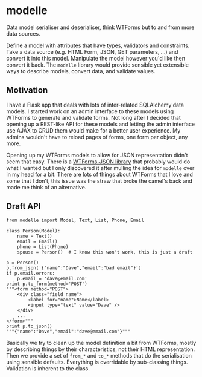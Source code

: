 # modelle
Data model serialiser and deserialiser, think WTForms but to and from more data sources.

Define a model with attributes that have types, validators and constraints. Take a data source (e.g. HTML Form, JSON, GET parameters, ...) and convert it into this model. Manipulate the model however you'd like then convert it back. The `modelle` library would provide sensible yet extensible ways to describe models, convert data, and validate values.

## Motivation

I have a Flask app that deals with lots of inter-related SQLAlchemy data models. I started work on an admin interface to these models using WTForms to generate and validate forms. Not long after I decided that opening up a REST-like API for these models and letting the admin interface use AJAX to CRUD them would make for a better user experience. My admins wouldn't have to reload pages of forms, one form per object, any more.

Opening up my WTForms models to allow for JSON representation didn't seem that easy. There is a [WTForms-JSON library](http://wtforms-json.readthedocs.org/en/latest/) that probably would do what I wanted but I only discovered it after mulling the idea for `modelle` over in my head for a bit. There are lots of things about WTForms that I love and some that I don't, this issue was the straw that broke the camel's back and made me think of an alternative.

## Draft API

    from modelle import Model, Text, List, Phone, Email
    
    class Person(Model):
        name = Text()
        email = Email()
        phone = List(Phone)
        spouse = Person()  # I know this won't work, this is just a draft
        
    p = Person()
    p.from_json('{"name":"Dave","email":"bad email"}')
    if p.email.errors:
        p.email = 'dave@email.com'
    print p.to_form(method='POST')
    """<form method="POST">
        <div class="field name">
            <label for="name">Name</label>
            <input type="text" value="Dave" />
        </div>
        ...
    </form>"""
    print p.to_json()
    """{"name":"Dave","email":"dave@email.com"}"""

Basically we try to clean up the model definition a bit from WTForms, mostly by describing things by their characteristics, not their HTML representation. Then we provide a set of `from_*` and `to_*` methods that do the serialisation using sensible defaults. Everything is overridable by sub-classing things. Validation is inherent to the class.
    
